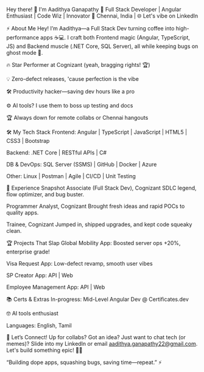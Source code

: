 Hey there! 👋 I'm Aadithya Ganapathy
🚀 Full Stack Developer | Angular Enthusiast | Code Wiz | Innovator
📍 Chennai, India | 🌐 Let's vibe on LinkedIn

⚡️ About Me
Hey! I’m Aadithya—a Full Stack Dev turning coffee into high-performance apps ☕️💻.
I craft both Frontend magic (Angular, TypeScript, JS) and Backend muscle (.NET Core, SQL Server), all while keeping bugs on ghost mode 👻.

🔥 Star Performer at Cognizant (yeah, bragging rights! 🏆)

💡 Zero-defect releases, 'cause perfection is the vibe

🛠️ Productivity hacker—saving dev hours like a pro

⚙️ AI tools? I use them to boss up testing and docs

🏆 Always down for remote collabs or Chennai hangouts

🛠️ My Tech Stack
Frontend: Angular | TypeScript | JavaScript | HTML5 | CSS3 | Bootstrap

Backend: .NET Core | RESTful APIs | C#

DB & DevOps: SQL Server (SSMS) | GitHub | Docker | Azure

Other: Linux | Postman | Agile | CI/CD | Unit Testing

💼 Experience Snapshot
Associate (Full Stack Dev), Cognizant
SDLC legend, flow optimizer, and bug buster.

Programmer Analyst, Cognizant
Brought fresh ideas and rapid POCs to quality apps.

Trainee, Cognizant
Jumped in, shipped upgrades, and kept code squeaky clean.

🏆 Projects That Slap
Global Mobility App: Boosted server ops +20%, enterprise grade!

Visa Request App: Low-defect revamp, smooth user vibes

SP Creator App: API | Web

Employee Management App: API | Web

📚 Certs & Extras
In-progress: Mid-Level Angular Dev @ Certificates.dev

🤓 AI tools enthusiast

Languages: English, Tamil

🌈 Let’s Connect!
Up for collabs? Got an idea? Just want to chat tech (or memes)? Slide into my LinkedIn or email aadithya.ganapathy22@gmail.com. Let's build something epic! 🚀✨

“Building dope apps, squashing bugs, saving time—repeat.” ⚡️
